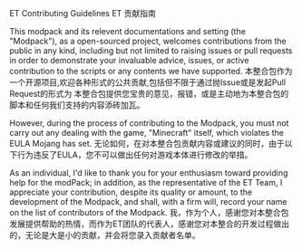 ET Contributing Guidelines
ET 贡献指南

This modpack and its relevent documentations and setting (the "Modpack"), as a open-sourced
project, welcomes contributions from the public in any kind, including but not limited to
raising issues or pull requests in order to demonstrate your invaluable advice, issues, or
active contribution to the scripts or any contents we have supported.
本整合包作为一个开源项目,欢迎各种形式的公共贡献,包括但不限于通过抛Issue或是发起Pull Request的形式为
本整合包提供您宝贵的意见，报错，或是主动地为本整合包的脚本和任何我们支持的内容添砖加瓦。

However, during the process of contributing to the Modpack, you must not carry out any dealing
with the game, "Minecraft" itself, which violates the EULA Mojang has set.
无论如何，在对本整合包贡献内容或建议的同时，由于以下行为违反了EULA，您不可以做出任何对游戏本体进行修改的举措。

As an individual, I'd like to thank you for your enthusiasm toward providing help for the modPack;
in addition, as the representative of the ET Team, I appreciate your contribution, despite its
quality or amount, to the development of the Modpack, and shall, with a firm will, record your name
on the list of contributors of the Modpack.
我，作为个人，感谢您对本整合包发展提供帮助的热情，而作为ET团队的代表人，感谢您对本整合的开发过程做出的，无论是大是小的贡献，并会将您录入贡献者名单。
